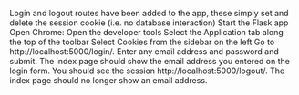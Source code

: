 Login and logout routes have been added to the app, these simply set and delete the session cookie (i.e. no database interaction)
Start the Flask app
Open Chrome:
Open the developer tools
Select the Application tab along the top of the toolbar
Select Cookies from the sidebar on the left
Go to http://localhost:5000/login/. Enter any email address and password and submit. The index page should show the email address you entered on the login form.
You should see the session 
http://localhost:5000/logout/. The index page should no longer show an email address.
